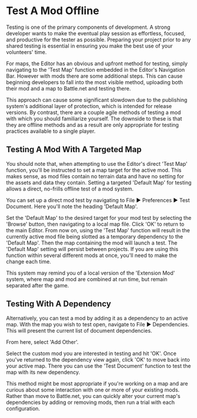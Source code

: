 # Test A Mod Offline

Testing is one of the primary components of development. A strong developer wants to make the eventual play session as effortless, focused, and productive for the tester as possible. Preparing your project prior to any shared testing is essential in ensuring you make the best use of your volunteers' time.

For maps, the Editor has an obvious and upfront method for testing, simply navigating to the 'Test Map' function embedded in the Editor's Navigation Bar. However with mods there are some additional steps. This can cause beginning developers to fall into the most visible method, uploading both their mod and a map to Battle.net and testing there.

This approach can cause some significant slowdown due to the publishing system's additional layer of protection, which is intended for release versions. By contrast, there are a couple agile methods of testing a mod with which you should familiarize yourself. The downside to these is that they are offline methods and as a result are only appropriate for testing practices available to a single player.

## Testing A Mod With A Targeted Map

You should note that, when attempting to use the Editor's direct 'Test Map' function, you'll be instructed to set a map target for the active mod. This makes sense, as mod files contain no terrain data and have no setting for the assets and data they contain. Setting a targeted 'Default Map' for testing allows a direct, no-frills offline test of a mod system.

You can set up a direct mod test by navigating to File ▶︎ Preferences ▶︎ Test Document. Here you'll note the heading 'Default Map'.

Set the 'Default Map' to the desired target for your mod test by selecting the 'Browse' button, then navigating to a local map file. Click 'OK' to return to the main Editor. From now on, using the 'Test Map' function will result in the currently active mod file being slotted as a temporary dependency to the 'Default Map'. Then the map containing the mod will launch a test. The 'Default Map' setting will persist between projects. If you are using this function within several different mods at once, you'll need to make the change each time.

This system may remind you of a local version of the 'Extension Mod' system, where map and mod are combined at run time, but remain separated after the game.

## Testing With A Dependency

Alternatively, you can test a mod by adding it as a dependency to an active map. With the map you wish to test open, navigate to File ▶︎ Dependencies. This will present the current list of document dependencies.

From here, select 'Add Other'.

Select the custom mod you are interested in testing and hit 'OK'. Once you've returned to the dependency view again, click 'OK' to move back into your active map. There you can use the 'Test Document' function to test the map with its new dependency.

This method might be most appropriate if you're working on a map and are curious about some interaction with one or more of your existing mods. Rather than move to Battle.net, you can quickly alter your current map's dependencies by adding or removing mods, then run a trial with each configuration.
